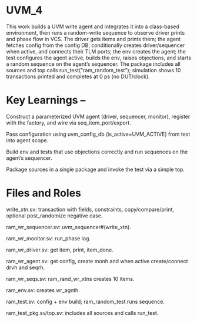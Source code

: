 # UVM_4
This work builds a UVM write agent and integrates it into a class-based environment, then runs a random-write sequence to observe driver prints and phase flow in VCS. The driver gets items and prints them; the agent fetches config from the config DB, conditionally creates driver/sequencer when active, and connects their TLM ports; the env creates the agent; the test configures the agent active, builds the env, raises objections, and starts a random sequence on the agent’s sequencer. The package includes all sources and top calls run_test("ram_random_test"); simulation shows 10 transactions printed and completes at 0 ps (no DUT/clock).

# Key Learnings –

Construct a parameterized UVM agent (driver, sequencer, monitor), register with the factory, and wire via seq_item_port/export.

Pass configuration using uvm_config_db (is_active=UVM_ACTIVE) from test into agent scope.

Build env and tests that use objections correctly and run sequences on the agent’s sequencer.

Package sources in a single package and invoke the test via a simple top.

# Files and Roles

write_xtn.sv: transaction with fields, constraints, copy/compare/print, optional post_randomize negative case.

ram_wr_sequencer.sv: uvm_sequencer#(write_xtn).

ram_wr_monitor.sv: run_phase log.

ram_wr_driver.sv: get item, print, item_done.

ram_wr_agent.sv: get config, create monh and when active create/connect drvh and seqrh.

ram_wr_seqs.sv: ram_rand_wr_xtns creates 10 items.

ram_env.sv: creates wr_agnth.

ram_test.sv: config + env build; ram_random_test runs sequence.

ram_test_pkg.sv/top.sv: includes all sources and calls run_test.
